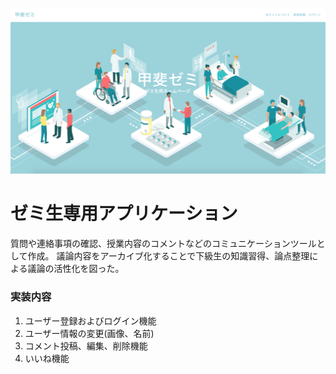 ![トップ画面](topPage.png)

# ゼミ生専用アプリケーション
質問や連絡事項の確認、授業内容のコメントなどのコミュニケーションツールとして作成。
議論内容をアーカイブ化することで下級生の知識習得、論点整理による議論の活性化を図った。

### 実装内容
1. ユーザー登録およびログイン機能
1. ユーザー情報の変更(画像、名前)
1. コメント投稿、編集、削除機能
1. いいね機能
